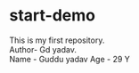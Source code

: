 # start-demo
This is my first repository.
<br>
Author- Gd yadav.
<br>
Name - Guddu yadav
Age - 29 Y
